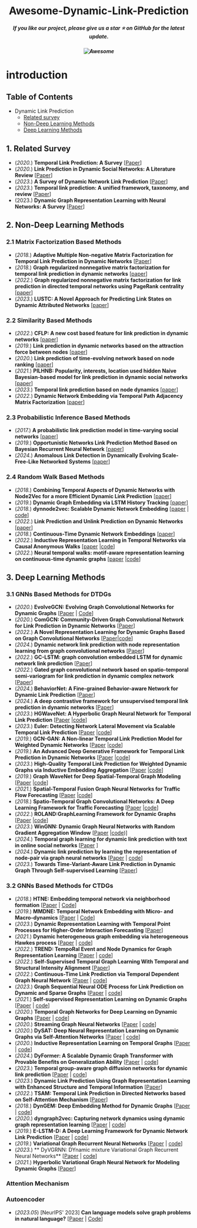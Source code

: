 <h1 align="center"> Awesome-Dynamic-Link-Prediction</a></h2>
<h5 align="center"> If you like our project, please give us a star ⭐ on GitHub for the latest update.</h5>

<h5 align="center">

![Awesome](https://cdn.rawgit.com/sindresorhus/awesome/d7305f38d29fed78fa85652e3a63e154dd8e8829/media/badge.svg)

</h5>

# introduction



## Table of Contents

- Dynamic Link Prediction
  - [Related survey](#Related-Survey)
  - [Non-Deep Learning Methods](#Matrix-Factorization-Based-Methods)
  - [Deep Learning Methods](#Deep-Learning-Methods)

## 1. Related Survey

* (_2020._)  **Temporal Link Prediction: A Survey** [[Paper](https://link.springer.com/article/10.1007/s00354-019-00065-z)]
* (_2020._) **Link Prediction in Dynamic Social Networks: A Literature Review** [[Paper](https://ieeexplore.ieee.org/abstract/document/8596511)]
* (_2023._)  **A Survey of Dynamic Network Link Prediction** [[Paper](https://ieeexplore.ieee.org/document/10297326)]
* (_2023._)  **Temporal link prediction: A unified framework, taxonomy, and review** [[Paper](https://dl.acm.org/doi/abs/10.1145/3625820)]
* (2023.) **Dynamic Graph Representation Learning with Neural Networks: A Survey**  [[Paper](https://arxiv.org/pdf/2304.05729)]

## 2. Non-Deep Learning Methods

### 2.1 Matrix Factorization Based Methods

* (_2018._) **Adaptive Multiple Non-negative Matrix Factorization for Temporal Link Prediction in Dynamic Networks** [[Paper](https://dl.acm.org/doi/10.1145/3229543.3229546)]
* (_2018._) **Graph regularized nonnegative matrix factorization for temporal link prediction in dynamic networks** [[paper](https://www.sciencedirect.com/science/article/abs/pii/S0378437117313316)]
* (_2022._) **Graph regularized nonnegative matrix factorization for link prediction in directed temporal networks using PageRank centrality** [[paper](https://www.sciencedirect.com/science/article/abs/pii/S0960077922003174)]
* (_2023._) **LUSTC: A Novel Approach for Predicting Link States on Dynamic Attributed Networks** [[paper](https://ieeexplore.ieee.org/document/10091545/)]

### 2.2 Similarity Based Methods

* (_2022._) **CFLP: A new cost based feature for link prediction in dynamic networks** [[paper](https://www.sciencedirect.com/science/article/abs/pii/S1877750322001193)]
* (_2019._) **Link prediction in dynamic networks based on the attraction force between nodes** [[paper](https://www.researchgate.net/publication/333627112_Link_prediction_in_dynamic_networks_based_on_the_attraction_force_between_nodes)]
* (_2020._) **Link prediction of time-evolving network based on node ranking** [[paper](https://www.sciencedirect.com/science/article/abs/pii/S095070512030157X)]
* (_2021._) **PILHNB: Popularity, interests, location used hidden Naive Bayesian-based model for link prediction in dynamic social networks** [[paper](https://www.sciencedirect.com/science/article/abs/pii/S0925231221009620)]
* (_2023._) **Temporal link prediction based on node dynamics** [[paper](https://www.sciencedirect.com/science/article/abs/pii/S096007792300303X)]
* (_2022._) **Dynamic Network Embedding via Temporal Path Adjacency Matrix Factorization** [[paper](https://dl.acm.org/doi/10.1145/3511808.3557302)]

### 2.3 Probabilistic Inference Based Methods

* (_2017._) **A probabilistic link prediction model in time-varying social networks** [[paper](https://ieeexplore.ieee.org/document/7996909)]
* (_2019._) **Opportunistic Networks Link Prediction Method Based on Bayesian Recurrent Neural Network** [[paper](https://ieeexplore.ieee.org/document/8937548)]
* (_2024._) **Anomalous Link Detection in Dynamically Evolving Scale-Free-Like Networked Systems** [[paper](https://ieeexplore.ieee.org/document/10553458)]


### 2.4 Random Walk Based Methods

* (_2018._) **Combining Temporal Aspects of Dynamic Networks with Node2Vec for a more Efficient Dynamic Link Prediction** [[paper](https://ieeexplore.ieee.org/document/8508272)]
* (_2019._) **Dynamic Graph Embedding via LSTM History Tracking** [[paper](https://ieeexplore.ieee.org/document/8964233)]
* (_2018._) **dynnode2vec: Scalable Dynamic Network Embedding** [[paper](https://www.computer.org/csdl/proceedings-article/big-data/2018/08621910/17D45XDIXOz) | [code](https://github.com/pedugnat/dynnode2vec)]
* (_2022._) **Link Prediction and Unlink Prediction on Dynamic Networks** [[paper](https://ieeexplore.ieee.org/document/9757817)]
* (_2018._) **Continuous-Time Dynamic Network Embeddings** [[paper](https://dl.acm.org/doi/fullHtml/10.1145/3184558.3191526)]
* (_2022._) **Inductive Representation Learning in Temporal Networks via Causal Anonymous Walks** [[paper](https://arxiv.org/abs/2101.05974) |[code](https://github.com/snap-stanford/CAW)]
* (_2022._) **Neural temporal walks: motif-aware representation learning on continuous-time dynamic graphs** [[paper](https://dl.acm.org/doi/abs/10.5555/3600270.3601715) |[code](https://github.com/KimMeen/Neural-Temporal-Walks)]

## 3. Deep Learning Methods

### 3.1 GNNs Based Methods for DTDGs

* (_2020._) **EvolveGCN: Evolving Graph Convolutional Networks for Dynamic Graphs** [[Paper](https://ojs.aaai.org/index.php/AAAI/article/view/5984/5840) | [Code](https://github.com/IBM/EvolveGCN)]
* (_2020._) **ComGCN: Community-Driven Graph Convolutional Network for Link Prediction in Dynamic Networks** [[Paper](https://ieeexplore.ieee.org/document/9634845)]
* (_2022._) **A Novel Representation Learning for Dynamic Graphs Based on Graph Convolutional Networks** [[Paper](https://ieeexplore.ieee.org/document/9743367)|[code](https://github.com/cgao-comp/DGCN)]
* (_2024._) **Dynamic network link prediction with node representation learning from graph convolutional networks** [[Paper](https://www.nature.com/articles/s41598-023-50977-6)]
* (_2022._) **GC-LSTM: graph convolution embedded LSTM for dynamic network link prediction** [[Paper](https://dl.acm.org/doi/abs/10.1007/s10489-021-02518-9)]
* (_2022._) **Gated graph convolutional network based on spatio-temporal semi-variogram for link prediction in dynamic complex network** [[Paper](https://www.sciencedirect.com/science/article/abs/pii/S0925231222008840)]
* (_2024._) **BehaviorNet: A Fine-grained Behavior-aware Network for Dynamic Link Prediction** [[Paper](https://dl.acm.org/doi/10.1145/3580514)]
* (_2024._) **A deep contrastive framework for unsupervised temporal link prediction in dynamic networks** [[Paper](https://www.sciencedirect.com/science/article/abs/pii/S0020025524004122)]
* (_2023._) **HGWaveNet: A Hyperbolic Graph Neural Network for Temporal Link Prediction** [[Paper](https://dl.acm.org/doi/abs/10.1145/3543507.3583455) |[code](https://github.com/TaiLvYuanLiang/HGWaveNet)]
* (_2023._) **Euler: Detecting Network Lateral Movement via Scalable Temporal Link Prediction** [[Paper](https://dl.acm.org/doi/10.1145/3588771) |[code](https://github.com/iHeartGraph/Euler)]
* (_2019._) **GCN-GAN: A Non-linear Temporal Link Prediction Model for Weighted Dynamic Networks** [[Paper](https://ieeexplore.ieee.org/document/8737631) |[code](https://github.com/jiangqn/GCN-GAN-pytorch)]
* (_2019._) **An Advanced Deep Generative Framework for Temporal Link Prediction in Dynamic Networks** [[Paper](https://ieeexplore.ieee.org/document/8737631) |[code](https://github.com/jiangqn/GCN-GAN-pytorch)]
* (_2023._) **High-Quality Temporal Link Prediction for Weighted Dynamic Graphs via Inductive Embedding Aggregation** [[Paper](https://ieeexplore.ieee.org/document/10026343) |[code](https://github.com/KuroginQin/IDEA)]
* (_2019._) **Graph WaveNet for Deep Spatial-Temporal Graph Modeling** [[Paper](https://arxiv.org/abs/1906.00121) |[code](https://github.com/nnzhan/Graph-WaveNet)]
* (_2021._) **Spatial-Temporal Fusion Graph Neural Networks for Traffic Flow Forecasting** [[Paper](https://arxiv.org/abs/2012.09641) |[code](https://github.com/MengzhangLI/STFGNN)]
* (_2018._) **Spatio-Temporal Graph Convolutional Networks: A Deep Learning Framework for Traffic Forecasting** [[Paper](https://arxiv.org/abs/1709.04875) |[code](https://github.com/VeritasYin/STGCN_IJCAI-18)]
* (_2022._) **ROLAND:GraphLearning Framework for Dynamic Graphs** [[Paper](https://arxiv.org/abs/2208.07239) |[code](https://github.com/snap-stanford/roland)]
* (_2023._) **WinGNN: Dynamic Graph Neural Networks with Random Gradient Aggregation Window** [[Paper](https://dl.acm.org/doi/10.1145/3580305.3599551) |[code](https://github.com/THUDM/WinGNN/tree/main))]
* (_2024._) **Temporal graph learning for dynamic link prediction with text in online social networks** [[Paper](https://link.springer.com/article/10.1007/s10994-023-06475-x) ]
* (_2024._) **Dynamic link prediction by learning the representation of node-pair via graph neural networks** [[Paper](https://www.sciencedirect.com/science/article/abs/pii/S0957417423031871) | [code](https://github.com/ljlilzu/DLP-LRN)]
* (_2023._) **Towards Time-Variant-Aware Link Prediction in Dynamic Graph Through Self-supervised Learning** [[Paper](https://link.springer.com/chapter/10.1007/978-3-031-46674-8_33)]

### 3.2 GNNs Based Methods for CTDGs

* (_2018._) **HTNE: Embedding temporal network via neighborhood formation** [[Paper](https://dl.acm.org/doi/10.1145/3219819.3220054) | [Code](http://zuoyuan.github.io/files/htne.zip)]
* (_2019._) **MMDNE: Temporal Network Embedding with Micro- and Macro-dynamics** [[Paper](https://dl.acm.org/doi/10.1145/3357384.3357943) | [Code](https://github.com/rootlu/MMDNE)]
* (_2023._) **Dynamic Representation Learning with Temporal Point Processes for Higher-Order Interaction Forecasting** [[Paper](https://ojs.aaai.org/index.php/AAAI/article/view/25939/25711)]
* (_2021._) **Dynamic heterogeneous graph embedding via heterogeneous Hawkes process** [[Paper](https://link.springer.com/chapter/10.1007/978-3-030-86486-6_24) | [code](https://github.com/BUPT-GAMMA/HPGE)]
* (_2022._) **TREND: TempoRal Event and Node Dynamics for Graph Representation Learning** [[Paper](https://dl.acm.org/doi/10.1145/3485447.3512164) | [code](https://github.com/WenZhihao666/TREND)]
* (_2022._) **Self-Supervised Temporal Graph Learning With Temporal and Structural Intensity Alignment** [[Paper](https://ieeexplore.ieee.org/iel7/5962385/6104215/10506201.pdf)]
* (_2022._) **Continuous-Time Link Prediction via Temporal Dependent Graph Neural Network** [[Paper](https://dl.acm.org/doi/abs/10.1145/3366423.3380073) | [code](https://github.com/Leo-Q-316/TDGNN)]
* (_2023._) **Graph Sequential Neural ODE Process for Link Prediction on Dynamic and Sparse Graphs** [[Paper](https://dl.acm.org/doi/10.1145/3539597.3570465) |  [code](https://github.com/RManLuo/GSNOP)]
* (_2021._) **Self-supervised Representation Learning on Dynamic Graphs** [[Paper](https://dl.acm.org/doi/10.1145/3459637.3482389) | [code](https://github.com/ckldan520/DDGCL)]
* (_2020._) **Temporal Graph Networks for Deep Learning on Dynamic Graphs** [[Paper](https://arxiv.org/abs/2006.10637) | [code](https://github.com/twitter-research/tgn)]
* (_2020._) **Streaming Graph Neural Networks** [[Paper](https://dl.acm.org/doi/10.1145/3397271.3401092) | [code](https://github.com/wyd1502/DGNN)]
* (_2020._) **DySAT: Deep Neural Representation Learning on Dynamic
Graphs via Self-Attention Networks** [[Paper](https://dl.acm.org/doi/10.1145/3336191.3371845) | [code](https://github.com/aravindsankar28/DySAT)]
* (_2020._) **Inductive Representation Learning on Temporal Graphs** [[Paper](https://arxiv.org/abs/2002.07962) | [code](https://github.com/StatsDLMathsRecomSys/Inductive-representation-learning-on-temporal-graphs)]
* (_2024._) **DyFormer: A Scalable Dynamic Graph Transformer with Provable Benefits on Generalization Ability** [[Paper](https://www.sciencedirect.com/science/article/pii/S0020025523014664) | [code](https://github.com/CongWeilin/DyFormer)]
* (_2023._) **Temporal group-aware graph diffusion networks for dynamic link prediction** [[Paper](https://www.sciencedirect.com/science/article/pii/S0020025523014664) | [code](https://github.com/CongWeilin/DyFormer)]
* (_2023._) **Dynamic Link Prediction Using Graph Representation Learning with Enhanced Structure and Temporal Information** [[Paper](https://arxiv.org/abs/2306.14157)]
* (_2022._) **TSAM: Temporal Link Prediction in Directed
Networks based on Self-Attention Mechanism** [[Paper](https://dl.acm.org/doi/abs/10.3233/IDA-205524)]
* (_2018._) **DynGEM: Deep Embedding Method for Dynamic Graphs** [[Paper](https://arxiv.org/abs/1805.11273) | [code](https://github.com/palash1992/DynamicGEM)]
* (_2020._) **dyngraph2vec: Capturing network dynamics using dynamic graph representation learning** [[Paper](https://www.sciencedirect.com/science/article/abs/pii/S0950705119302916) | [code](https://github.com/palash1992/DynamicGEM)]
* (_2019._) **E-LSTM-D: A Deep Learning Framework for Dynamic Network Link Prediction** [[Paper](https://arxiv.org/abs/1902.08329) | [code](https://github.com/jianz94/e-lstm-d)]
* (_2019._) **Variational Graph Recurrent Neural Networks** [[Paper](https://arxiv.org/abs/1908.09710) | [code](https://github.com/VGraphRNN/VGRNN)]
* (_2023._) ** DyVGRNN: DYnamic mixture Variational Graph Recurrent Neural Networks** [[Paper](https://www.sciencedirect.com/science/article/pii/S0893608023002927) | [code](https://github.com/GhazalehNiknam/DyVGRNN)]
* (_2021._) **Hyperbolic Variational Graph Neural Network for Modeling Dynamic Graphs** [[Paper](https://arxiv.org/abs/2104.02228)]





### Attention Mechanism

### Autoencoder



* (_2023.05_) [NeurIPS' 2023] **Can language models solve graph problems in natural language?** [[Paper](https://arxiv.org/abs/2305.10037) | [Code](https://github.com/Arthur-Heng/NLGraph)]
